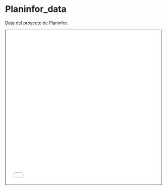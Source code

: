 # Planinfor_data
Data del proyecto de Planinfor.

<iframe src="Bar.html" width="100%" height="500" style="border:1px solid black;">  </iframe>
